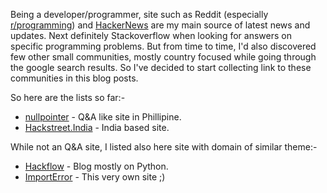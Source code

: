 <!-- 
.. link: 
.. description: 
.. tags: draft
.. date: 2014/01/07 18:28:56
.. title: HackerNews/Reddit/Stackoverflow like communities
.. slug: hackernewsredditstackoverflow-like-communities
-->

Being a developer/programmer, site such as Reddit (especially [r/programming][1]) and
[HackerNews][2] are my main source of latest news and updates. Next definitely Stackoverflow when looking for answers on specific programming problems. But from time to time, I'd
also discovered few other small communities, mostly country focused while going through the google search results. So I've decided to start collecting link to these communities in this blog posts.

So here are the lists so far:-

* [nullpointer](http://nullpointer.ph/) - Q&A like site in Phillipine.
* [Hackstreet.India](http://hackerstreet.in/) - India based site.

While not an Q&A site, I listed also here site with domain of similar theme:-

* [Hackflow](http://hackflow.com/) - Blog mostly on Python.
* [ImportError](http://importerror.com/) - This very own site ;)

[1]:http://www.reddit.com/r/programming
[2]:https://news.ycombinator.com/
